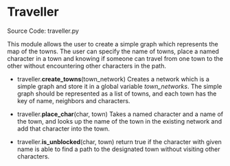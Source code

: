 # Traveller
Source Code: traveller.py

This module allows the user to create a simple graph which represents the map of the towns. The user can specify the name of towns, place a named character in a town and knowing if someone can travel from one town to the other without encountering other characters in the path.

 - traveller.**create_towns**(town_network)
Creates a network which is a simple graph and store it in a global variable *town_networks*. The simple graph should be represented as a list of towns, and each town has the key of name, neighbors and characters.

 - traveller.**place_char**(char, town)
Takes a named character and a name of the town, and looks up the name of the town in the existing network and add that character into the town.  

 - traveller.**is_unblocked**(char, town)
return true if the character with given name is able to find a path to the designated town without visiting other characters.
 
